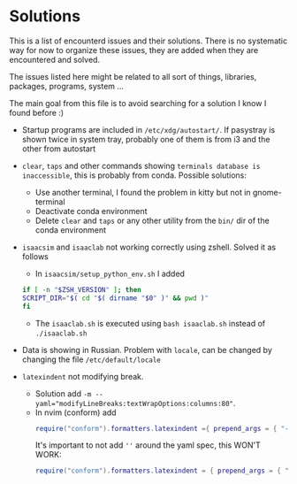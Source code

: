 # Solutions

This is a list of encounterd issues and their solutions. There is no systematic way for now to organize these issues, they are added
when they are encountered and solved.

The issues listed here might be related to all sort of things, libraries, packages, programs, system ...

The main goal from this file is to avoid searching for a solution I know I found before :)

- Startup programs are included in `/etc/xdg/autostart/`. If pasystray is shown twice in system tray, probably one of them is from i3 and the other from autostart

- `clear`, `taps` and other commands showing `terminals database is inaccessible`, this is probably from conda. Possible solutions:

  - Use another terminal, I found the problem in kitty but not in gnome-terminal
  - Deactivate conda environment
  - Delete `clear` and `taps` or any other utility from the `bin/` dir of the conda environment

- `isaacsim` and `isaaclab` not working correctly using zshell. Solved it as follows

  - In `isaacsim/setup_python_env.sh` I added

  ```zsh
  if [ -n "$ZSH_VERSION" ]; then
  SCRIPT_DIR="$( cd "$( dirname "$0" )" && pwd )"
  fi
  ```

  - The `isaaclab.sh` is executed using `bash isaaclab.sh` instead of `./isaaclab.sh`

- Data is showing in Russian. Problem with `locale`, can be changed by changing the file `/etc/default/locale`

- `latexindent` not modifying break.
  - Solution add `-m --yaml="modifyLineBreaks:textWrapOptions:columns:80"`.
  - In nvim (conform) add
    ```lua
    require("conform").formatters.latexindent ={ prepend_args = { "-m", "--yaml=modifyLineBreaks:textWrapOptions:columns:80"}}
    ```
    It's important to not add `''` around the yaml spec, this WON'T WORK:
    ```lua
    require("conform").formatters.latexindent = { prepend_args = { "-m", "--yaml='modifyLineBreaks:textWrapOptions:columns:80'"}}
    ```
